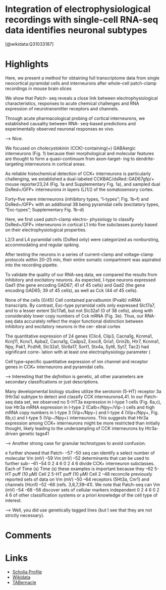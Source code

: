 
Integration of electrophysiological recordings with single-cell RNA-seq data identifies neuronal subtypes
=========================================================================================================
  
  [@wikidata:Q31033187]  

# Highlights

Here, we present a method for obtaining full transcriptome data from single neocortical pyramidal cells and interneurons after whole-cell patch-clamp recordings in mouse brain slices

We show that Patch- seq reveals a close link between electrophysiological characteristics, responses to acute chemical challenges and RNA expression of neurotransmitter receptors and channels.

Through acute pharmacological probing of cortical interneurons, we established causality between RNA- seq–based predictions and experimentally observed neuronal responses ex vivo. 

--> Nice.

We focused on cholecystokinin (CCK)-containing(+) GABAergic interneurons (Fig. 1) because their morphological and molecular features are thought to form a quasi-continuum from axon-target- ing to dendrite-targeting interneurons in cortical areas.

As reliable histochemical detection of CCK+ interneurons is particularly challenging, we established a dual-labeled CCKBAC/dsRed::GAD67gfp/+ mouse reporter23,24 (Fig. 1a and Supplementary Fig. 1a), and sampled dual DsRed+/GFP+ interneurons in layers (L)1/2 of the somatosensory cortex.

Forty-five were interneurons (inhibitory types, “I-types”; Fig. 1b–f) and DsRed+/GFP+ with an additional 38 being pyramidal cells (excitatory types, “Exc-types”; Supplementary Fig. 1b–d)

Here, we first used patch-clamp electro- physiology to classify DsRed+/GFP+ interneurons in cortical L1 into five subclasses purely based on their electrophysiological properties.

L2/3 and L4 pyramidal cells (DsRed only) were categorized as nonbursting, accommodating and regular spiking.

After testing the neurons in a series of current-clamp and voltage-clamp protocols within 20–25 min, their entire somatic compartment was aspirated into the recording pipette.

To validate the quality of our RNA-seq data, we compared the results
from inhibitory and excitatory neurons. As expected, I-type neurons expressed Gad1 (the gene encoding GAD67; 41 of 45 cells) and Gad2 (the gene encoding GAD65; 39 of 45 cells), as well as Cck (44 of 45 cells).

None of the cells (0/45) Cell contained parvalbumin (Pvalb) mRNA transcripts. By contrast, Exc-type pyramidal cells only expressed Slc17a7, and to a lesser extent Slc17a6, but not Slc32a1 (0 of 38 cells), along with considerably lower copy numbers of Cck mRNA (Fig. 3e). Thus, our RNA-seq data accurately reflect the major functional distinction between inhibitory and excitatory neurons in the cer- ebral cortex


The quantitative expression of 24 genes
(Clic4, Clip3, Cacna1g, Kcnma1, Kcnj11, Kcnc1, Apba2, Cacna1g,
Cadps2, Exoc8, Gria1, Grin2b, Htr7, Kcnma1, Npy, Pak1, Pcdh8,
Slc32a1, Slc6a17, Sort1, Stx4a, Syt6, Syt7, Tac2) had significant corre-
lation with at least one electrophysiology parameter (

Cell type–specific quantitative expression of ion channel and receptor genes in CCK+ interneurons and pyramidal cells.

--> Interesting that the _definition_ is genetic, all other parameters are secondary classifications or just descriptions.

Many developmental biology studies utilize the serotonin (5-HT)
receptor 3a (Htr3a) subtype to detect and classify CCK interneurons4,41. In our Patch-seq data set, we observed no 5-HT3a expression in I-type 1 cells (Fig. 6a,c), low Htr3a mRNA expression in I-type 2 (Calb+/Npy+/Vip−) cells and high mRNA copy numbers in I-type 3 (Vip+/Npy−) and I-type 4 (Vip+/Npy+, Fig. 6b,c) and I-type 5 (Vip−/Npy+) interneurons. This suggests that Htr3a expression among CCK+ interneurons might be more restricted than initially thought, likely leading to the undersampling of CCK interneurons by Htr3a-driven genetic tags41

--> Another strong case for granular technotypes to avoid confusion.


e further showed that Patch-
–57
–50
seq can identify a select number of molecular
Vm (mV)
–59
Vm (mV)
–52
determinants that can be used to further sub-
–61
–54
0 2 4 6 0 2 4 6
divide CCK+ interneuron subclasses. Each of
Time (s) Time (s)
these examples is important because they
–62
5-HT puff (10 µM) Cell 2 5-HT puff (10 µM) Cell 2
–48
reconcile previously reported sets of data on
Vm (mV)
–50
–64
receptors (5Ht3a, Cnr1) and channels (Hcn1)
–52
–66
(refs. 3,6,7,39–41). We note that Patch-seq can
Vm (mV)
–54
–68
–56
discover sets of cellular markers independent
0 2
4
6 0 2 4 6
of other classification systems or a priori knowledge of the cell type of interest.

--> Well, you did use genetically tagged lines (but I see that they are not strictly necessary).
# Comments

# Links
  
 * [Scholia Profile](https://scholia.toolforge.org/work/Q31033187)  
 * [Wikidata](https://www.wikidata.org/wiki/Q31033187)  
 * [TABernacle](https://tabernacle.toolforge.org/?#/tab/manual/Q31033187/P921%3BP4510)  
